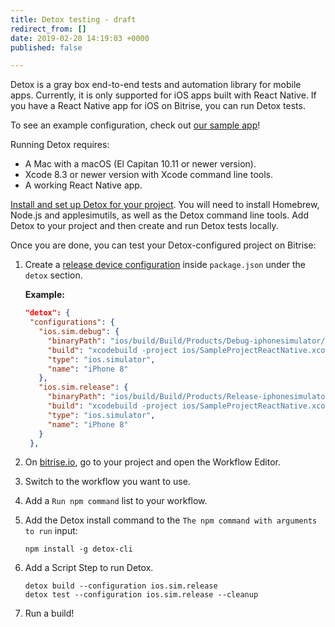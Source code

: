 ```yaml
---
title: Detox testing - draft
redirect_from: []
date: 2019-02-20 14:19:03 +0000
published: false

---
```

Detox is a gray box end-to-end tests and automation library for mobile apps. Currently, it is only supported for iOS apps built with React Native. If you have a React Native app for iOS on Bitrise, you can run Detox tests.

To see an example configuration, check out [our sample app](https://github.com/bitrise-samples/sample-project-react-native)!

Running Detox requires:

* A Mac with a macOS (El Capitan 10.11 or newer version).
* Xcode 8.3 or newer version with Xcode command line tools.
* A working React Native app.

[Install and set up Detox for your project](https://github.com/wix/detox/blob/master/docs/Introduction.GettingStarted.md#getting-started). You will need to install Homebrew, Node.js and applesimutils, as well as the Detox command line tools. Add Detox to your project and then create and run Detox tests locally.

Once you are done, you can test your Detox-configured project on Bitrise:

1. Create a [release device configuration]() inside `package.json` under the `detox` section.

   **Example:**

   ```json
   "detox": {
    "configurations": {
      "ios.sim.debug": {
        "binaryPath": "ios/build/Build/Products/Debug-iphonesimulator/SampleProjectReactNative.app",
        "build": "xcodebuild -project ios/SampleProjectReactNative.xcodeproj -scheme SampleProjectReactNative -configuration Debug -sdk iphonesimulator -derivedDataPath ios/build -UseNewBuildSystem=NO",
        "type": "ios.simulator",
        "name": "iPhone 8"
      },
      "ios.sim.release": {
        "binaryPath": "ios/build/Build/Products/Release-iphonesimulator/SampleProjectReactNative.app",
        "build": "xcodebuild -project ios/SampleProjectReactNative.xcodeproj -scheme SampleProjectReactNative -configuration Release -sdk iphonesimulator -derivedDataPath ios/build -UseNewBuildSystem=NO",
        "type": "ios.simulator",
        "name": "iPhone 8"
      }
    },
   ```
2. On [bitrise.io](https://app.bitrise.io/), go to your project and open the Workflow Editor.
3. Switch to the workflow you want to use.
4. Add a `Run npm command` list to your workflow.
5. Add the Detox install command to the `The npm command with arguments to run` input:

       npm install -g detox-cli
6. Add a Script Step to run Detox.

       detox build --configuration ios.sim.release
       detox test --configuration ios.sim.release --cleanup
7. Run a build!